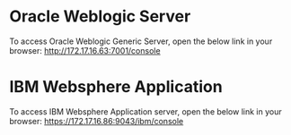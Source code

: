 # Oracle Weblogic Server
To access Oracle Weblogic Generic Server, open the below link in your browser:
http://172.17.16.63:7001/console

# IBM Websphere Application
To access IBM Websphere Application server, open the below link in your browser:
https://172.17.16.86:9043/ibm/console
